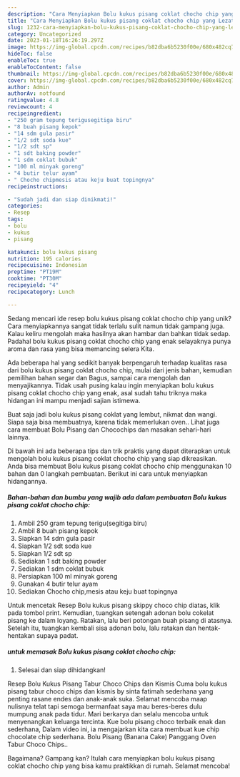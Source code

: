 ```yaml
---
description: "Cara Menyiapkan Bolu kukus pisang coklat chocho chip yang Lezat Sekali"
title: "Cara Menyiapkan Bolu kukus pisang coklat chocho chip yang Lezat Sekali"
slug: 1232-cara-menyiapkan-bolu-kukus-pisang-coklat-chocho-chip-yang-lezat-sekali
category: Uncategorized
date: 2023-01-18T16:26:19.297Z
image: https://img-global.cpcdn.com/recipes/b82dba6b5230f00e/680x482cq70/bolu-kukus-pisang-coklat-chocho-chip-foto-resep-utama.jpg
hideToc: false
enableToc: true
enableTocContent: false
thumbnail: https://img-global.cpcdn.com/recipes/b82dba6b5230f00e/680x482cq70/bolu-kukus-pisang-coklat-chocho-chip-foto-resep-utama.jpg
cover: https://img-global.cpcdn.com/recipes/b82dba6b5230f00e/680x482cq70/bolu-kukus-pisang-coklat-chocho-chip-foto-resep-utama.jpg
author: Admin
authorAv: notfound
ratingvalue: 4.8
reviewcount: 4
recipeingredient:
- "250 gram tepung terigusegitiga biru"
- "8 buah pisang kepok"
- "14 sdm gula pasir"
- "1/2 sdt soda kue"
- "1/2 sdt sp"
- "1 sdt baking powder"
- "1 sdm coklat bubuk"
- "100 ml minyak goreng"
- "4 butir telur ayam"
- " Chocho chipmesis atau keju buat topingnya"
recipeinstructions:

- "Sudah jadi dan siap dinikmati!"
categories:
- Resep
tags:
- bolu
- kukus
- pisang

katakunci: bolu kukus pisang 
nutrition: 195 calories
recipecuisine: Indonesian
preptime: "PT19M"
cooktime: "PT30M"
recipeyield: "4"
recipecategory: Lunch

---
```





Sedang mencari ide resep bolu kukus pisang coklat chocho chip yang unik? Cara menyiapkannya sangat tidak terlalu sulit namun tidak gampang juga. Kalau keliru mengolah maka hasilnya akan hambar dan bahkan tidak sedap. Padahal bolu kukus pisang coklat chocho chip yang enak selayaknya punya aroma dan rasa yang bisa memancing selera Kita.





Ada beberapa hal yang sedikit banyak berpengaruh terhadap kualitas rasa dari bolu kukus pisang coklat chocho chip, mulai dari jenis bahan, kemudian pemilihan bahan segar dan Bagus, sampai cara mengolah dan menyajikannya. Tidak usah pusing kalau ingin menyiapkan bolu kukus pisang coklat chocho chip yang enak,      asal sudah tahu triknya maka hidangan ini mampu menjadi sajian istimewa.














Buat saja jadi bolu kukus pisang coklat yang lembut, nikmat dan wangi. Siapa saja bisa membuatnya, karena tidak memerlukan oven.. Lihat juga cara membuat Bolu Pisang dan Chocochips dan masakan sehari-hari lainnya.






Di bawah ini ada beberapa tips dan trik praktis yang dapat diterapkan untuk mengolah bolu kukus pisang coklat chocho chip yang siap dikreasikan. Anda bisa membuat Bolu kukus pisang coklat chocho chip menggunakan 10 bahan dan 0 langkah pembuatan. Berikut ini cara untuk menyiapkan hidangannya.

<!--inarticleads1-->

##### Bahan-bahan dan bumbu yang wajib ada dalam pembuatan Bolu kukus pisang coklat chocho chip:

1. Ambil 250 gram tepung terigu(segitiga biru)
1. Ambil 8 buah pisang kepok
1. Siapkan 14 sdm gula pasir
1. Siapkan 1/2 sdt soda kue
1. Siapkan 1/2 sdt sp
1. Sediakan 1 sdt baking powder
1. Sediakan 1 sdm coklat bubuk
1. Persiapkan 100 ml minyak goreng
1. Gunakan 4 butir telur ayam
1. Sediakan  Chocho chip,mesis atau keju buat topingnya


Untuk mencetak Resep Bolu kukus pisang skippy choco chip diatas, klik pada tombol print. Kemudian, tuangkan setengah adonan bolu cokelat pisang ke dalam loyang. Ratakan, lalu beri potongan buah pisang di atasnya. Setelah itu, tuangkan kembali sisa adonan bolu, lalu ratakan dan hentak-hentakan supaya padat. 

<!--inarticleads2-->

#####  untuk memasak Bolu kukus pisang coklat chocho chip:


1. Selesai dan siap dihidangkan!

Resep Bolu Kukus Pisang Tabur Choco Chips dan Kismis Cuma bolu kukus pisang tabur choco chips dan kismis by sinta fatimah sederhana yang penting rasane endes dan anak-anak suka. Selamat mencoba maap nulisnya telat tapi semoga bermanfaat saya mau beres-beres dulu mumpung anak pada tidur. Mari berkarya dan selalu mencoba untuk menyenangkan keluarga tercinta. Kue bolu pisang choco terbaik enak dan sederhana, Dalam video ini, ia mengajarkan kita cara membuat kue chip chocolate chip sederhana. Bolu Pisang (Banana Cake) Panggang Oven Tabur Choco Chips.. 

Bagaimana? Gampang kan? Itulah cara menyiapkan bolu kukus pisang coklat chocho chip yang bisa kamu praktikkan di rumah. Selamat mencoba!
